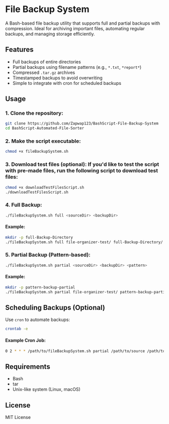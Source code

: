 # File Backup System

A Bash-based file backup utility that supports full and partial backups with compression. Ideal for archiving important files, automating regular backups, and managing storage efficiently.

## Features

- Full backups of entire directories
- Partial backups using filename patterns (e.g., `*.txt`, `*report*`)
- Compressed `.tar.gz` archives
- Timestamped backups to avoid overwriting
- Simple to integrate with cron for scheduled backups

## Usage

### 1. Clone the repository:

```bash
git clone https://github.com/Zapwap123/BashScript-File-Backup-System
cd BashScript-Automated-File-Sorter
```

### 2. Make the script executable:

```bash
chmod +x fileBackupSystem.sh
```

### 3. Download test files (optional): If you'd like to test the script with pre-made files, run the following script to download test files:

```bash
chmod +x downloadTestFilesScript.sh
./downloadTestFilesScript.sh
```

### 4. Full Backup:

```bash
./fileBackupSystem.sh full <sourceDir> <backupDir>
```

#### Example:

```bash
mkdir -p full-Backup-Directory
./fileBackupSystem.sh full file-organizer-test/ full-Backup-Directory/
```

### 5. Partial Backup (Pattern-based):

```bash
./fileBackupSystem.sh partial <sourceDir> <backupDir> <pattern>
```

#### Example:

```bash
mkdir -p pattern-backup-partial
./fileBackupSystem.sh partial file-organizer-test/ pattern-backup-partial/ "*.txt"
```

## Scheduling Backups (Optional)

Use `cron` to automate backups:

```bash
crontab -e
```

#### Example Cron Job:

```bash
0 2 * * * /path/to/fileBackupSystem.sh partial /path/to/source /path/to/backup "*.txt" >> /var/log/backup.log 2>&1
```

## Requirements

- Bash
- tar
- Unix-like system (Linux, macOS)

## License

MIT License
